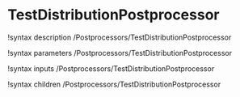 <!-- MOOSE Documentation Stub: Remove this when content is added. -->

# TestDistributionPostprocessor
!syntax description /Postprocessors/TestDistributionPostprocessor

!syntax parameters /Postprocessors/TestDistributionPostprocessor

!syntax inputs /Postprocessors/TestDistributionPostprocessor

!syntax children /Postprocessors/TestDistributionPostprocessor
